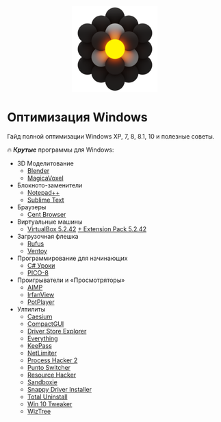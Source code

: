
<p align="center">
  <img src="./img/Ultilites.png" alt="image" width="200"/>
</p>

# Оптимизация Windows
Гайд полной оптимизации Windows XP, 7, 8, 8.1, 10 и полезные советы.

:fire: ***Крутые*** программы для Windows:
- 3D Моделитование
    - [Blender](https://www.blender.org/)
    - [MagicaVoxel](https://ephtracy.github.io/)
- Блокното-заменители
    - [Notepad++](https://notepad-plus-plus.org/)
    - [Sublime Text](https://www.sublimetext.com/)
- Браузеры
    - [Cent Browser](https://www.centbrowser.com/)
- Виртуальные машины
    - [VirtualBox 5.2.42](https://download.virtualbox.org/virtualbox/5.2.42/VirtualBox-5.2.42-137960-Win.exe) [+ Extension Pack 5.2.42](https://download.virtualbox.org/virtualbox/5.2.42/Oracle_VM_VirtualBox_Extension_Pack-5.2.42.vbox-extpack)
- Загрузочная флешка
    - [Rufus](https://rufus.ie/)
    - [Ventoy](https://github.com/ventoy/Ventoy)
- Программирование для начинающих
    - [C# Уроки](https://youtube.com/playlist?list=PL05SB3rBbUsraqiEUeS70RKhVAu97nGeb)
    - [PICO-8](https://www.lexaloffle.com/pico-8.php)
- Проигрыватели и «Просмотряторы»
    - [AIMP](https://www.aimp.ru/)
    - [IrfanView](https://www.irfanview.com/)
    - [PotPlayer](https://potplayer.daum.net/)
- Ултилиты
    - [Caesium](https://saerasoft.com/caesium/)
    - [CompactGUI](https://github.com/ImminentFate/CompactGUI)
    - [Driver Store Explorer](https://github.com/lostindark/DriverStoreExplorer)
    - [Everything](https://www.voidtools.com/ru-ru/)
    - [KeePass](https://keepass.info/)
    - [NetLimiter](https://www.netlimiter.com/)
    - [Process Hacker 2](https://processhacker.sourceforge.io/)
    - [Punto Switcher](https://www.punto.yandex.ru/)
    - [Resource Hacker](http://www.angusj.com/resourcehacker/)
    - [Sandboxie](https://github.com/sandboxie/sandboxie)
    - [Snappy Driver Installer](https://sdi-tool.org/)
    - [Total Uninstall](https://www.martau.com/)
    - [Win 10 Tweaker](https://win10tweaker.pro/)
    - [WizTree](https://wiztreefree.com/)
